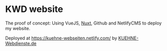 # KWD website

The proof of concept: Using VueJS, [Nuxt](https://github.com/nuxt/nuxt.js), Github and NetlifyCMS to deploy my website.

Deployed at https://kuehne-webseiten.netlify.com/
by [KUEHNE-Webdienste.de](https://kuehne-webdienste.de)


